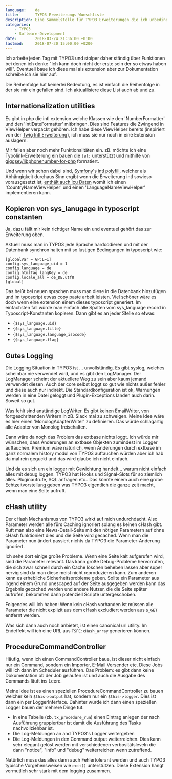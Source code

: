 ```yaml
---
language:    de
title:       TYPO3 Erweiterungs Wunschliste
description: Eine Sammelstelle für TYPO3 Erweiterungen die ich unbedingt haben will und irgendwann vielleicht auch baue.
categories:
    - TYPO3
    - Software-Development
date:        2018-03-24 21:36:00 +0100
lastmod:     2018-07-30 15:00:00 +0200
---
```


Ich arbeite jeden Tag mit TYPO3 und stolper daher ständig über Funktionen bei denen ich denke "Ich kann doch nicht der erste sein der so etwas haben will". Eventuell baue ich diese mal als extension aber zur Dokumentation schreibe ich sie hier auf.

Die Reihenfolge hat keinerlei Bedeutung, es ist einfach die Reihenfolge in der sie mir ein gefallen sind. Ich aktuallisiere diese List auch ab und zu.

## Internationalization utilities

Es gibt in php die intl extension welche Klassen wie den 'NumberFormatter' und den 'IntlDateFormatter' mitbringen. Dies sind Features die Zwingend in ViewHelper verpackt gehören. Ich habe diese ViewHelper bereits (inspiriert von der [Twig Intl Erweiterung]), ich muss sie nur noch in eine Extension auslagern.

Mir fallen aber noch mehr Funktionalitäten ein. zB. möchte ich eine Typolink-Erweiterung ein bauen die `tel:` unterstützt und mithilfe von [giggsey/libphonenumber-for-php] formatiert.

Und wenn wir schon dabei sind, [Symfony's intl polyfill], welcher als Abhängigkeit durchaus Sinn ergibt wenn die Erweiterung intl sowieso vorausgesetzt ist, [enthält auch icu Daten] womit ich einen 'CountryNameViewHelper' und einen 'LanguageNameViewHelper' implementieren kann.

## Kopieren von sys_lanugage in typoscript constanten

Ja, dazu fällt mir kein richtiger Name ein und eventuel gehört das zur Erweiterung oben.

Aktuell muss man in TYPO3 jede Sprache hardcodieren und mit der Datenbank synchron halten mit so lustigen Bedingungen in typoscript wie:
```
[globalVar = GP:L=1]
config.sys_language_uid = 1 
config.language = de
config.htmlTag_langKey = de
config.locale_all = de_DE.utf8
[global]
``` 

Das heißt bei neuen sprachen muss man diese in die Datenbank hinzufügen und im typoscript etwas copy paste arbeit leisten.
Viel schöner wäre es doch wenn eine extension einem dieses typoscript generiert. Im einfachsten fall würde man einfach alle Spalten vom sys_language record in Typoscript-Konstanten kopieren. Dann gibt es an jeder Stelle so etwas:
- `{$sys_language.uid}`
- `{$sys_language.title}` 
- `{$sys_language.language_isocode}` 
- `{$sys_language.flag}` 

## Gutes Logging

Die Logging Situation in TYPO3 ist ... unvollständig. Es gibt syslog, welches scheinbar nie verwendet wird, und es gibt den LogManager. Der LogManager scheint der aktuellere Weg zu sein aber kaum jemand verwendet diesen. Auch der core selbst loggt so gut wie nichts außer fehler und diese auch nur indirekt. Die Standardkonfiguration ist ok, Warnungen werden in eine Datei geloggt und Plugin-Exceptions landen auch darin. Soweit so gut.

Was fehlt sind anständige LogWriter. Es gibt keinen EmailWriter, von fortgeschrittenden Writern in zB. Slack mal zu schweigen.
Meine Idee wäre es hier einen 'MonologAdapterWriter' zu definieren. Das würde schlagartig alle Adapter von Monolog freischalten.

Dann wäre da noch das Problem das extbase nichts loggt. Ich würde mir wünschen, dass Änderungen an extbase Objekten zumindest im Logger auftauchen. Premium wäre natürlich, wenn Änderungen durch extbase im ganz normalem history modul von TYPO3 auftauchen würden aber ich hab da mal rein geguckt und das wird glaube ich nicht einfach.

Und da es sich um ein logger mit Gewichtung handelt... warum nicht einfach alles mit debug loggen. TYPO3 hat Hooks und Signal-Slots für so ziemlich alles. Pluginaufrufe, SQL anfragen etc.. Das könnte einem auch eine grobe Echtzeitvorstellung geben was TYPO3 eigentlich die ganze zeit macht, wenn man eine Seite aufruft.

## cHash utility

Der cHash Mechanismus von TYPO3 wirkt auf mich undurchdacht. Also Parameter werden alle fürs Caching ignoriert solang es keinen cHash gibt. Ruft man also eine News-Detail-Seite mit den nötigen Parametern auf ohne cHash funktioniert dies und die Seite wird gecached. Wenn man die Parameter nun ändert passiert nichts da TYPO3 die Parameter-Änderung ignoriert.

Ich sehe dort einige große Probleme. Wenn eine Seite kalt aufgerufen wird, sind die Parameter relevant. Das kann große Debug-Probleme hervorrufen, die sich zwar schnell durch ein Cache löschen beheben lassen aber super nervig sind da man diese meist nicht reproduzieren kann. Zum anderen kann es erhebliche Sicherheitsprobleme geben. Sollte ein Parameter aus irgend einem Grund unescaped auf der Seite ausgegeben werden kann das Ergebnis gecached werden und andere Nutzer, die die Seite später aufrufen, bekommen dann potenziell Scripte untergeschoben.

Folgendes will ich haben: Wenn kein cHash vorhanden ist müssen alle Parameter die nicht explizit aus dem cHash excludiert werden aus `$_GET` entfernt werden.

Was sich dann auch noch anbietet, ist einen canonical url utility. Im Endeffekt will ich eine URL aus `TSFE:cHash_array` generieren können.

## ProcedureCommandController

Häufig, wenn ich einen CommandController baue, ist dieser nicht einfach nur ein Command, sondern ein Importer, E-Mail Versender etc.
Diese Jobs will ich dann im Scheduler ausführen. Das Problem: es gibt dann keine Dokumentation ob der Job gelaufen ist und auch die Ausgabe des Commands läuft ins Leere.

Meine Idee ist es einen speziellen ProcedureCommandController zu bauen welcher kein `$this->output` hat, sondern nur ein `$this->logger`.
Dies ist dann ein psr LoggerInterface. Dahinter würde ich dann einen speziellen Logger bauen der mehrere Dinge tut.

- In eine Tabelle (zb. `tx_procedure_run`) einen Eintrag anlegen der nach Ausführung gruppiertbar ist damit die Ausführung des Tasks nachvollziehbar ist.
- Die Log-Meldungen an and TYPO3's Logger weitergeben
- Die Log-Meldungen in den Command output weiterreichen. Dies kann sehr elegant gelöst werden mit verschiedenen verbositätsleveln die dann "notice", "info" und "debug" weiterreichen wenn zutreffend.

Natürlich muss das alles dann auch Fehlertolerant werden und auch TYPO3 typische Vorgehensweisen wie `exit()` unterstützen.
Diese Extension hängt vermutlich sehr stark mit dem logging zusammen.


[Twig Intl Erweiterung]: http://twig-extensions.readthedocs.io/en/latest/intl.html
[giggsey/libphonenumber-for-php]: https://packagist.org/packages/giggsey/libphonenumber-for-php
[Symfony's intl polyfill]: https://packagist.org/packages/symfony/intl
[enthält auch icu Daten]: https://symfony.com/doc/current/components/intl.html#accessing-icu-data

